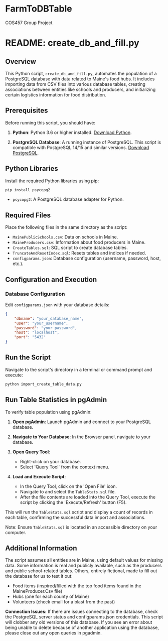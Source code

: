 # FarmToDBTable
COS457 Group Project

# README: create_db_and_fill.py

## Overview

This Python script, `create_db_and_fill.py`, automates the population of a PostgreSQL database with data related to Maine's food hubs. It includes importing data from CSV files into various database tables, creating associations between entities like schools and producers, and initializing certain logistics information for food distribution.

## Prerequisites

Before running this script, you should have:

1. **Python**: Python 3.6 or higher installed. [Download Python](https://www.python.org/downloads/).

2. **PostgreSQL Database**: A running instance of PostgreSQL. This script is compatible with PostgreSQL 14/15 and similar versions. [Download PostgreSQL](https://www.postgresql.org/download/).

## Python Libraries

Install the required Python libraries using pip:

```bash
pip install psycopg2
```
- `psycopg2`: A PostgreSQL database adapter for Python.


## Required Files

Place the following files in the same directory as the script:

- `MainePublicSchools.csv`: Data on schools in Maine.
- `MaineProducers.csv`: Information about food producers in Maine.
- `CreateTables.sql`: SQL script to create database tables.
- `TruncateAndResetIndex.sql`: Resets tables and indices if needed.
- `configparams.json`: Database configuration (username, password, host, etc.).

## Configuration and Execution

### Database Configuration

Edit `configparams.json` with your database details:
```json
{
    "dbname": "your_database_name",
    "user": "your_username",
    "password": "your_password",
    "host": "localhost",
    "port": "5432"
}
```
## Run the Script

Navigate to the script's directory in a terminal or command prompt and execute:

```bash
python import_create_table_data.py
```
## Run Table Statistics in pgAdmin

To verify table population using pgAdmin:

1. **Open pgAdmin**: Launch pgAdmin and connect to your PostgreSQL database.

2. **Navigate to Your Database**: In the Browser panel, navigate to your database.

3. **Open Query Tool**:
    - Right-click on your database.
    - Select 'Query Tool' from the context menu.

4. **Load and Execute Script**:
    - In the Query Tool, click on the 'Open File' icon.
    - Navigate to and select the `TableStats.sql` file.
    - After the file contents are loaded into the Query Tool, execute the script by clicking the 'Execute/Refresh' button (F5).

This will run the `TableStats.sql` script and display a count of records in each table, confirming the successful data import and associations.

Note: Ensure `TableStats.sql` is located in an accessible directory on your computer.


## Additional Information


The script assumes all entities are in Maine, using default values for missing data.
Some information is real and publicly available, such as the producers and public school-related tables.
Others, entirely fictional, made to fill out the database for us to test it out:
- Food items (inspired/filled with the top food items found in the MaineProducer.Csv file)
- Hubs (one for each county of Maine)
- Volunteers (check email for a blast from the past)


**Connection Issues:** If there are issues connecting to the database, check the PostgreSQL server status and configparams.json credentials.
This script will clobber any old versions of this database. If you see an error about being unable to delete because of another application using the database, please close out any open queries in pgadmin. 


